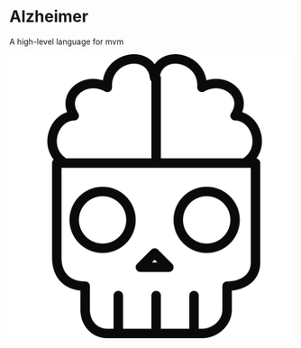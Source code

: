 # Alzheimer
A high-level language for mvm

![Logo](https://raw.githubusercontent.com/marasm-group/Alzheimer/master/logo.png)
